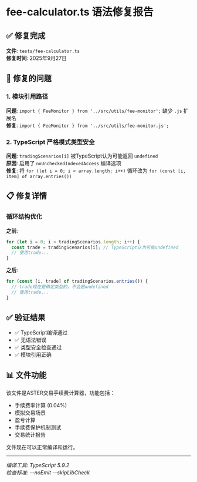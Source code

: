 # fee-calculator.ts 语法修复报告

## ✅ 修复完成

**文件**: `tests/fee-calculator.ts`  
**修复时间**: 2025年9月27日

## 🔧 修复的问题

### 1. 模块引用路径
**问题**: `import { FeeMonitor } from '../src/utils/fee-monitor';` 缺少 `.js` 扩展名  
**修复**: `import { FeeMonitor } from '../src/utils/fee-monitor.js';`

### 2. TypeScript 严格模式类型安全
**问题**: `tradingScenarios[i]` 被TypeScript认为可能返回 `undefined`  
**原因**: 启用了 `noUncheckedIndexedAccess` 编译选项  
**修复**: 将 `for (let i = 0; i < array.length; i++)` 循环改为 `for (const [i, item] of array.entries())` 

## 📋 修复详情

### 循环结构优化
**之前**:
```typescript
for (let i = 0; i < tradingScenarios.length; i++) {
  const trade = tradingScenarios[i]; // TypeScript认为可能undefined
  // 使用trade...
}
```

**之后**:
```typescript  
for (const [i, trade] of tradingScenarios.entries()) {
  // trade现在是确定类型的，不会是undefined
  // 使用trade...
}
```

## ✅ 验证结果

- ✅ TypeScript编译通过
- ✅ 无语法错误  
- ✅ 类型安全检查通过
- ✅ 模块引用正确

## 📊 文件功能

该文件是ASTER交易手续费计算器，功能包括：
- 手续费率计算 (0.04%)
- 模拟交易场景
- 盈亏计算
- 手续费保护机制测试
- 交易统计报告

文件现在可以正常编译和运行。

---
*编译工具: TypeScript 5.9.2*  
*检查标准: --noEmit --skipLibCheck*
